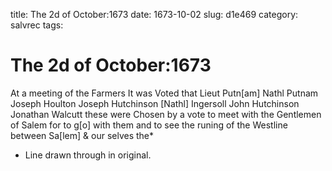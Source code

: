 title: The 2d of October:1673
date: 1673-10-02
slug: d1e469
category: salvrec
tags: 


<div markdown class="doc" id="d1e469">


# The 2d of October:1673

At a meeting of the Farmers It was Voted that Lieut Putn[am] Nathl Putnam Joseph Houlton Joseph Hutchinson [Nathl] Ingersoll John Hutchinson Jonathan Walcutt these were Chosen by a vote to meet with the Gentlemen of Salem for to g[o] with them and to see the runing of the Westline between Sa[lem] & our selves the*

* Line drawn through in original.
</div>